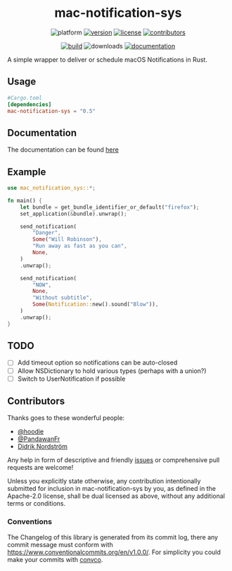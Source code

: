 <div align="center">

# mac-notification-sys

![platform](https://img.shields.io/badge/platform-macOS-lightgrey)
[![version](https://img.shields.io/crates/v/mac-notification-sys)](https://crates.io/crates/mac-notification-sys/)
[![license](https://img.shields.io/crates/l/mac-notification-sys)](https://crates.io/crates/mac-notification-sys/)
[![contributors](https://img.shields.io/github/contributors/h4llow3En/mac-notification-sys)](https://github.com/h4llow3En/mac-notification-sys/graphs/contributors)


[![build](https://img.shields.io/github/workflow/status/h4llow3En/mac-notification-sys/Continuous%20Integration)](https://github.com/h4llow3En/mac-notification-sys/actions?query=workflow%3A"Continuous+Integration")
![downloads](https://img.shields.io/crates/d/mac-notification-sys)
[![documentation](https://img.shields.io/badge/docs-latest-blue.svg)](https://docs.rs/mac-notification-sys/)

</div>

A simple wrapper to deliver or schedule macOS Notifications in Rust.

## Usage

```toml
#Cargo.toml
[dependencies]
mac-notification-sys = "0.5"
```

## Documentation

The documentation can be found [here](https://h4llow3en.github.io/mac-notification-sys/mac_notification_sys/)

## Example

```rust
use mac_notification_sys::*;

fn main() {
    let bundle = get_bundle_identifier_or_default("firefox");
    set_application(&bundle).unwrap();

    send_notification(
        "Danger",
        Some("Will Robinson"),
        "Run away as fast as you can",
        None,
    )
    .unwrap();

    send_notification(
        "NOW",
        None,
        "Without subtitle",
        Some(Notification::new().sound("Blow")),
    )
    .unwrap();
}

```

## TODO

- [ ] Add timeout option so notifications can be auto-closed
- [ ] Allow NSDictionary to hold various types (perhaps with a union?)
- [ ] Switch to UserNotification if possible

## Contributors

 Thanks goes to these wonderful people:
 - [@hoodie](https://github.com/hoodie)
 - [@PandawanFr](https://github.com/PandawanFr)
 - [Didrik Nordström](https://github.com/betamos)

Any help in form of descriptive and friendly [issues](https://github.com/h4llow3En/mac-notification-sys/issues) or comprehensive pull requests are welcome! 


Unless you explicitly state otherwise, any contribution intentionally submitted for inclusion in mac-notification-sys by you, as defined in the Apache-2.0 license, shall be dual licensed as above, without any additional terms or conditions.

### Conventions
The Changelog of this library is generated from its commit log, there any commit message must conform with https://www.conventionalcommits.org/en/v1.0.0/. For simplicity you could make your commits with [convco](https://crates.io/crates/convco).
